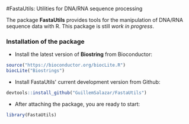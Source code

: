 #FastaUtils: Utilities for DNA/RNA sequence processing


The package **FastaUtils** provides tools for the manipulation of DNA/RNA sequence data with R. This package is still *work in progress*.

### Installation of the package

* Install the latest version of **Biostring** from Bioconductor:
```r
source("https://bioconductor.org/biocLite.R")
biocLite("Biostrings")
```
* Install FastaUtils' current development version from Github:
```r
devtools::install_github("GuillemSalazar/FastaUtils")
```
* After attaching the package, you are ready to start:
```r
library(FastaUtils)
```


